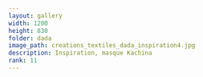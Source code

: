```yaml
---
layout: gallery
width: 1200
height: 830
folder: dada
image_path: creations_textiles_dada_inspiration4.jpg
description: Inspiration, masque Kachina
rank: 11
---
```

